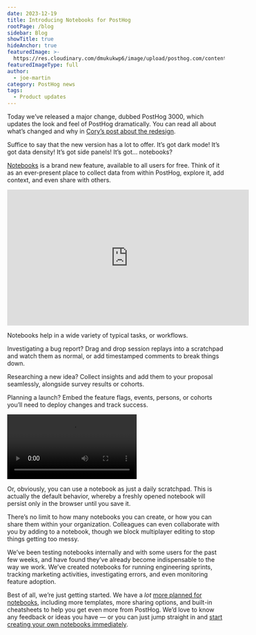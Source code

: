 ```yaml
---
date: 2023-12-19
title: Introducing Notebooks for PostHog
rootPage: /blog
sidebar: Blog
showTitle: true
hideAnchor: true
featuredImage: >-
  https://res.cloudinary.com/dmukukwp6/image/upload/posthog.com/contents/images/blog/announcing-notebooks/notebooks.jpg
featuredImageType: full
author:
  - joe-martin
category: PostHog news
tags:
  - Product updates
---
```


Today we’ve released a major change, dubbed PostHog 3000, which updates the look and feel of PostHog dramatically. You can read all about what’s changed and why in [Cory’s post about the redesign](/blog/posthog-as-a-dev-tool). 

Suffice to say that the new version has a lot to offer. It’s got dark mode! It’s got data density! It’s got side panels! It’s got... notebooks?

[Notebooks](/docs/notebooks) is a brand new feature, available to all users for free. Think of it as an ever-present place to collect data from within PostHog, explore it, add context, and even share with others. 

<iframe width="560" height="315" src="https://www.youtube-nocookie.com/embed/B73WnVRi0ko?si=omi18C2GRfattspq" title="YouTube video player" frameborder="0" allow="accelerometer; autoplay; clipboard-write; encrypted-media; gyroscope; picture-in-picture; web-share" allowfullscreen></iframe>

Notebooks help in a wide variety of typical tasks, or workflows. 

Investigating a bug report? Drag and drop session replays into a scratchpad and watch them as normal, or add timestamped comments to break things down.

Researching a new idea? Collect insights and add them to your proposal seamlessly, alongside survey results or cohorts. 

Planning a launch? Embed the feature flags, events, persons, or cohorts you’ll need to deploy changes and track success. 

![Using PostHog notebooks](https://res.cloudinary.com/dmukukwp6/video/upload/v1710055416/posthog.com/contents/images/blog/announcing-notebooks/pizza_survey.mp4)

Or, obviously, you can use a notebook as just a daily scratchpad. This is actually the default behavior, whereby a freshly opened notebook will persist only in the browser until you save it.

There’s no limit to how many notebooks you can create, or how you can share them within your organization. Colleagues can even collaborate with you by adding to a notebook, though we block multiplayer editing to stop things getting too messy.

We’ve been testing notebooks internally and with some users for the past few weeks, and have found they’ve already become indispensable to the way we work. We’ve created notebooks for running engineering sprints, tracking marketing activities, investigating errors, and even monitoring feature adoption. 

Best of all, we’re just getting started. We have a _lot_ [more planned for notebooks](https://github.com/PostHog/posthog/issues/15680), including more templates, more sharing options, and built-in cheatsheets to help you get even more from PostHog. We’d love to know any feedback or ideas you have — or you can just jump straight in and [start creating your own notebooks immediately](https://app.posthog.com/notebooks). 

<NewsletterForm />
